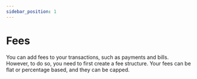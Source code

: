 ```yaml
---
sidebar_position: 1
---
```


# Fees

You can add fees to your transactions, such as payments and bills. However, to do so, you need to first create a fee structure. Your fees can be flat or percentage based, and they can be capped.